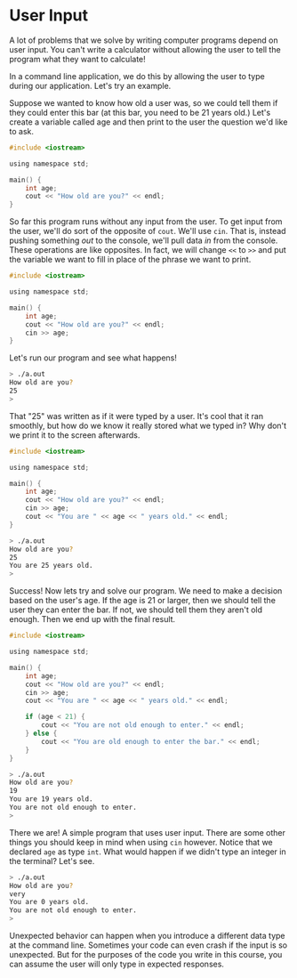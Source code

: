 # User Input

A lot of problems that we solve by writing computer programs depend on user input.  You can't write a calculator without allowing the user to tell the program what they want to calculate!

In a command line application, we do this by allowing the user to type during our application.  Let's try an example.

Suppose we wanted to know how old a user was, so we could tell them if they could enter this bar (at this bar, you need to be 21 years old.)  Let's create a variable called age and then print to the user the question we'd like to ask.

```c
#include <iostream>

using namespace std;

main() {
    int age;
    cout << "How old are you?" << endl;
}
```

So far this program runs without any input from the user.  To get input from the user, we'll do sort of the opposite of `cout`.  We'll use `cin`.  That is, instead pushing something _out_ to the console, we'll pull data _in_ from the console.  These operations are like opposites.  In fact, we will change `<<` to `>>` and put the variable we want to fill in place of the phrase we want to print.

```c
#include <iostream>

using namespace std;

main() {
    int age;
    cout << "How old are you?" << endl;
    cin >> age;
}
```

Let's run our program and see what happens!

```sh
> ./a.out
How old are you?
25
> 
```

That "25" was written as if it were typed by a user.  It's cool that it ran smoothly, but how do we know it really stored what we typed in?  Why don't we print it to the screen afterwards.

```c
#include <iostream>

using namespace std;

main() {
    int age;
    cout << "How old are you?" << endl;
    cin >> age;
    cout << "You are " << age << " years old." << endl;
}
```

```sh
> ./a.out
How old are you?
25
You are 25 years old.
> 
```

Success!  Now lets try and solve our program.  We need to make a decision based on the user's age.  If the age is 21 or larger, then we should tell the user they can enter the bar.  If not, we should tell them they aren't old enough.  Then we end up with the final result.

```c
#include <iostream>

using namespace std;

main() {
    int age;
    cout << "How old are you?" << endl;
    cin >> age;
    cout << "You are " << age << " years old." << endl;

    if (age < 21) {
        cout << "You are not old enough to enter." << endl;
    } else {
        cout << "You are old enough to enter the bar." << endl;
    }
}
```

```sh
> ./a.out
How old are you?
19
You are 19 years old.
You are not old enough to enter.
> 
```

There we are!  A simple program that uses user input.  There are some other things you should keep in mind when using `cin` however.  Notice that we declared `age` as type `int`.  What would happen if we didn't type an integer in the terminal?  Let's see.

```sh
> ./a.out
How old are you?
very
You are 0 years old.
You are not old enough to enter.
> 
```

Unexpected behavior can happen when you introduce a different data type at the command line.  Sometimes your code can even crash if the input is so unexpected.  But for the purposes of the code you write in this course, you can assume the user will only type in expected responses.
